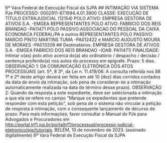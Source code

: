 6º Vara Federal de Execução Fiscal da SJPA ## INTIMAÇÃO VIA SISTEMA PJe PROCESSO: 0002911-67.1994.4.01.3900 CLASSE: EXECUÇÃO DE TÍTULO EXTRAJUDICIAL (12154) POLO ATIVO: EMPRESA GESTORA DE ATIVOS S.A. -EMGEA REPRESENTANTES POLO ATIVO: FABRICIO DOS REIS BRANDAO -PA11471 POLO PASSIVO:ASSOCIACAO DO PESSOAL DA CAIXA ECONOMICA FEDERAL/PA e outros REPRESENTANTES POLO PASSIVO: MARCIO PINTO MARTINS TUMA -PA012422 e MARCIO AUGUSTO MOURA DE MORAES -PA013209 ## Destinatários: EMPRESA GESTORA DE ATIVOS S.A. -EMGEA FABRICIO DOS REIS BRANDAO -(OAB: PA11471) FINALIDADE: Intimar o(as) polo ativo acerca do(a) ato ordinatório / despacho / decisão / sentença proferido(a) nos autos do processo em epígrafe. Prazo: 5 dias. OBSERVAÇÃO 1: DA COMUNICAÇÃO ELETRÔNICA DOS ATOS PROCESSUAIS (art. 5º, 8 3º, da Lei n. 11.419/06: A consulta referida nos 88 1º e 2º deste artigo deverá ser feita em até 10 (dez) dias corridos contados da data do envio da intimação, sob pena de considerar-se a intimação automaticamente realizada na data do término desse prazo). OBSERVAÇÃO 2: Quando da resposta a este expediente, deve ser selecionada a intimação a que ela se refere no campo "Marque os expedientes que pretende responder com esta petição", sob pena de o sistema não vincular a petição de resposta à intimação, com o consequente lançamento de decurso de prazo. Para mais informações, favor consultar o Manual do PJe para Advogados e Procuradores em http://portal.trf1.jus.br/portaltrf1/processual/processo-judicial-eletronico/pje/tutoriais. BELÉM, 10 de novembro de 2023. (assinado digitalmente) 6º Vara Federal de Execução Fiscal da SJPA


